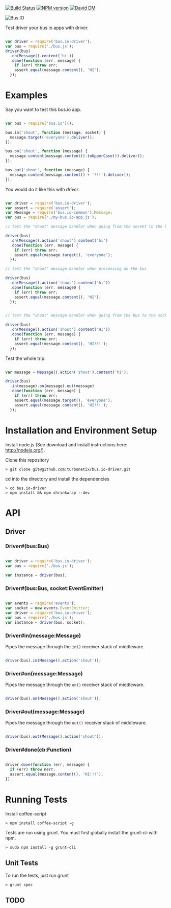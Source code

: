 [![Build Status](https://travis-ci.org/turbonetix/bus.io-driver.svg?branch=master)](https://travis-ci.org/turbonetix/bus.io-driver)
[![NPM version](https://badge.fury.io/js/bus.io-driver.svg)](http://badge.fury.io/js/bus.io-driver)
[![David DM](https://david-dm.org/turbonetix/bus.io-driver.png)](https://david-dm.org/turbonetix/bus.io-driver.png)

![Bus.IO](https://raw.github.com/turbonetix/bus.io/master/logo.png)

Test driver your bus.io apps with driver.

```javascript

var driver = require('bus.io-driver');
var bus = require('./bus.js');
driver(bus)
  .on(Message().content('hi'))
  .done(function (err, message) {
    if (err) throw err;
    assert.equal(message.content(), 'HI');
  });

```

# Examples

Say you want to test this bus.io app.

```javascript

var bus = require('bus.io')();

bus.in('shout', function (message, socket) {
  message.target('everyone').deliver();
});

bus.on('shout', function (message) {
  message.content(message.content().toUpperCase()).deliver();
});

bus.out('shout', function (message) {
  message.content(message.content() + '!!!').deliver();
});


```

You would do it like this with *driver*.

```javascript

var driver = require('bus.io-driver');
var assert = require('assert');
var Message = require('bus.io-common').Message;
var bus = require('./my-bus.io-app.js');

// test the "shout" message handler when going from the socekt to the bus

driver(bus)
  .on(Message().action('shout').content('hi')
  .done(function (err, mesage) { 
    if (err) throw err;
    assert.equal(message.target(), 'everyone');
  });

// test the "shout" message handler when processing on the bus

driver(bus)
  .on(Message().action('shout').content('hi'))
  .done(function (err, message0 {
    if (err) throw err;
    assert.equal(message.content(), 'HI');
  });


// test the "shout" message handler when going from the bus to the socket

driver(bus)
  .on(Message().action('shout').content('HI'))
  .done(function (err, message) {
    if (err) throw err;
    assert.equal(message.content(), 'HI!!!');
  });


```

Test the whole trip.

```javascript

var message = Message().action('shout').content('hi');

driver(bus)
  .in(message).on(message).out(message)
  .done(function (err, message) {
    if (err) throw err;
    assert.equal(message.target(), 'everyone');
    assert.equal(message.content(), 'HI!!!');
  });

```

# Installation and Environment Setup

Install node.js (See download and install instructions here: http://nodejs.org/).

Clone this repository

    > git clone git@github.com:turbonetix/bus.io-driver.git

cd into the directory and install the dependencies

    > cd bus.io-driver
    > npm install && npm shrinkwrap --dev

# API

## Driver

### Driver#(bus:Bus)

```javascript

var driver = require('bus.io-driver');
var bus = require('./bus.js');

var instance = driver(bus);

```

### Driver#(bus:Bus, socket:EventEmitter)

```javascript

var events = require('events');
var socket = new events.EventEmitter;
var driver = require('bus.io-driver');
var bus = require('./bus.js');
var instance = driver(bus, socket);

```

### Driver#in(message:Message)

Pipes the message through the `in()` receiver stack of middleware.

```javascript

driver(bus).in(Message().action('shout'));

```

### Driver#on(message:Message)

Pipes the message through the `on()` receiver stack of middleware.

```javascript

driver(bus).on(Message().action('shout'));

```

### Driver#out(message:Message)

Pipes the message through the `out()` receiver stack of middleware.

```javascript

driver(bus).out(Message().action('shout'));

```

### Driver#done(cb:Function)

```javascript

driver.done(function (err, message) {
  if (err) throw nerr;
  assert.equal(message.content(), 'HI!!!');
});

```

# Running Tests

Install coffee-script

    > npm install coffee-script -g

Tests are run using grunt.  You must first globally install the grunt-cli with npm.

    > sudo npm install -g grunt-cli

## Unit Tests

To run the tests, just run grunt

    > grunt spec

## TODO
